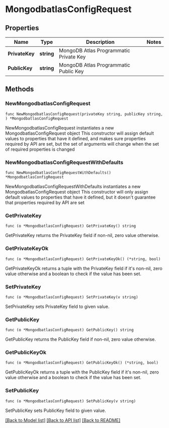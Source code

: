 # MongodbatlasConfigRequest

## Properties

Name | Type | Description | Notes
------------ | ------------- | ------------- | -------------
**PrivateKey** | **string** | MongoDB Atlas Programmatic Private Key | 
**PublicKey** | **string** | MongoDB Atlas Programmatic Public Key | 

## Methods

### NewMongodbatlasConfigRequest

`func NewMongodbatlasConfigRequest(privateKey string, publicKey string, ) *MongodbatlasConfigRequest`

NewMongodbatlasConfigRequest instantiates a new MongodbatlasConfigRequest object
This constructor will assign default values to properties that have it defined,
and makes sure properties required by API are set, but the set of arguments
will change when the set of required properties is changed

### NewMongodbatlasConfigRequestWithDefaults

`func NewMongodbatlasConfigRequestWithDefaults() *MongodbatlasConfigRequest`

NewMongodbatlasConfigRequestWithDefaults instantiates a new MongodbatlasConfigRequest object
This constructor will only assign default values to properties that have it defined,
but it doesn't guarantee that properties required by API are set

### GetPrivateKey

`func (o *MongodbatlasConfigRequest) GetPrivateKey() string`

GetPrivateKey returns the PrivateKey field if non-nil, zero value otherwise.

### GetPrivateKeyOk

`func (o *MongodbatlasConfigRequest) GetPrivateKeyOk() (*string, bool)`

GetPrivateKeyOk returns a tuple with the PrivateKey field if it's non-nil, zero value otherwise
and a boolean to check if the value has been set.

### SetPrivateKey

`func (o *MongodbatlasConfigRequest) SetPrivateKey(v string)`

SetPrivateKey sets PrivateKey field to given value.


### GetPublicKey

`func (o *MongodbatlasConfigRequest) GetPublicKey() string`

GetPublicKey returns the PublicKey field if non-nil, zero value otherwise.

### GetPublicKeyOk

`func (o *MongodbatlasConfigRequest) GetPublicKeyOk() (*string, bool)`

GetPublicKeyOk returns a tuple with the PublicKey field if it's non-nil, zero value otherwise
and a boolean to check if the value has been set.

### SetPublicKey

`func (o *MongodbatlasConfigRequest) SetPublicKey(v string)`

SetPublicKey sets PublicKey field to given value.



[[Back to Model list]](../README.md#documentation-for-models) [[Back to API list]](../README.md#documentation-for-api-endpoints) [[Back to README]](../README.md)


